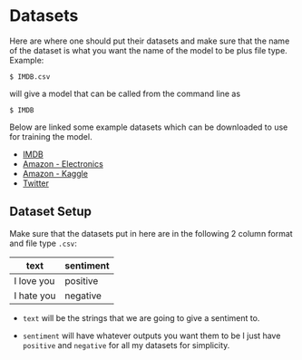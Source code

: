 # Datasets

Here are where one should put their datasets and make sure that the name of the dataset is what you want the name of the model to be plus file type. Example:

```
$ IMDB.csv
```

will give a model that can be called from the command line as

```
$ IMDB
```

Below are linked some example datasets which can be downloaded to use for training the model.

- [IMDB](https://www.kaggle.com/datasets/lakshmi25npathi/imdb-dataset-of-50k-movie-reviews)
- [Amazon - Electronics](https://cseweb.ucsd.edu/~jmcauley/datasets/amazon_v2/)
- [Amazon - Kaggle](https://www.kaggle.com/datasets/bittlingmayer/amazonreviews)
- [Twitter](https://www.kaggle.com/datasets/kazanova/sentiment140)

## Dataset Setup

Make sure that the datasets put in here are in the following 2 column format and file type `.csv`:

| text       | sentiment |
| ---------- | --------- |
| I love you | positive  |
| I hate you | negative  |

- `text` will be the strings that we are going to give a sentiment to.

- `sentiment` will have whatever outputs you want them to be I just have `positive` and `negative` for all my datasets for simplicity.